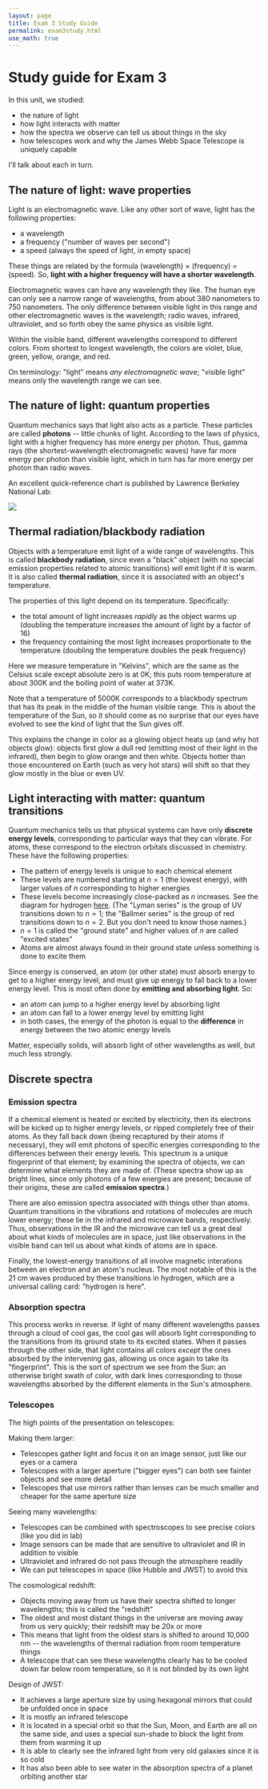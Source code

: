 ```yaml
---
layout: page
title: Exam 3 Study Guide 
permalink: exam3study.html 
use_math: true
---
```


# Study guide for Exam 3

In this unit, we studied:

* the nature of light   
* how light interacts with matter
* how the spectra we observe can tell us about things in the sky 
* how telescopes work and why the James Webb Space Telescope is uniquely capable 

I'll talk about each in turn.

## The nature of light: wave properties

Light is an electromagnetic wave. Like any other sort of wave, light has the following properties:

* a wavelength 
* a frequency ("number of waves per second")
* a speed (always the speed of light, in empty space)

These things are related by the formula (wavelength) $\times$ (frequency) = (speed). So, **light with a higher frequency will have a shorter wavelength**.

Electromagnetic waves can have any wavelength they like. The human eye can only see a narrow range of wavelengths, from about 380 nanometers to 750 nanometers. The only difference
between visible light in this range and other electromagnetic waves is the wavelength; radio waves, infrared, ultraviolet, and so forth obey the same physics as visible light.

Within the visible band, different wavelengths correspond to different colors. From shortest to longest wavelength, the colors are violet, blue, green, yellow, orange, and red. 

On terminology: "light" means *any electromagnetic wave*; "visible light" means only the wavelength range we can see.

## The nature of light: quantum properties

Quantum mechanics says that light also acts as a particle. These particles are called **photons** -- little chunks of light. According to the laws of physics, light with a 
higher frequency has more energy per photon. Thus, gamma rays (the shortest-wavelength electromagnetic waves) have far more energy per photon than visible light, which in turn
has far more energy per photon than radio waves.

An excellent quick-reference chart is published by Lawrence Berkeley National Lab:

<img src="http://www2.lbl.gov/images/MicroWorlds/EMSpec.gif">

## Thermal radiation/blackbody radiation

Objects with a temperature emit light of a wide range of wavelengths. This is called **blackbody radiation**, since even a "black" object (with no special emission properties related to atomic
transitions) will emit light if it is warm. It is also called **thermal radiation**, since it is associated with an object's temperature.

The properties of this light depend on its temperature. Specifically:

* the total amount of light increases *rapidly* as the object warms up (doubling the temperature increases the amount of light by a factor of 16)
* the frequency containing the most light increases proportionate to the temperature (doubling the temperature doubles the peak frequency)

Here we measure temperature in "Kelvins", which are the same as the Celsius scale except absolute zero is at 0K; this puts room temperature at about 300K and the boiling point of water at
373K. 

Note that a temperature of 5000K corresponds to a blackbody spectrum that has its peak in the middle of the human visible range. This is about the temperature of the Sun, so it should
come as no surprise that our eyes have evolved to see the kind of light that the Sun gives off.

This explains the change in color as a glowing object heats up (and why hot objects glow): objects first glow a dull red (emitting most of their light in the infrared), then begin
to glow orange and then white. Objects hotter than those encountered on Earth (such as very hot stars) will shift so that they glow mostly in the blue or even UV.


## Light interacting with matter: quantum transitions

Quantum mechanics tells us that physical systems can have only **discrete energy levels**, corresponding to particular ways that they can vibrate. For atoms, these correspond to the
electron orbitals discussed in chemistry. These have the following properties:

* The pattern of energy levels is unique to each chemical element
* These levels are numbered starting at $n=1$ (the lowest energy), with larger values of $n$ corresponding to higher energies
* These levels become increasingly close-packed as $n$ increases. See the diagram for hydrogen <a href="http://astro.unl.edu/naap/hydrogen/graphics/bohr_transitions.png">here</a>. 
(The "Lyman series" is the group of UV transitions down to $n=1$; the "Ballmer series" is the group of red transitions down to $n=2$. But you don't need to know those names.)
* $n=1$ is called the "ground state" and higher values of $n$ are called "excited states"
* Atoms are almost always found in their ground state unless something is done to excite them

Since energy is conserved, an atom (or other state) must absorb energy to get to a higher energy level, and must give up energy to fall back to a lower energy level. This is most often
done by **emitting and absorbing light**. So:

* an atom can jump to a higher energy level by absorbing light
* an atom can fall to a lower energy level by emitting light
* in both cases, the energy of the photon is equal to the **difference** in energy between the two atomic energy levels

Matter, especially solids, will absorb light of other wavelengths as well, but much less strongly.

## Discrete spectra

### Emission spectra

If a chemical element is heated or excited by electricity, then its electrons will be kicked up to higher energy levels, or ripped completely free of their atoms. As they fall back down
(being recaptured by their atoms if necessary), they will emit photons of specific energies corresponding to the differences between their energy levels. This spectrum is a unique 
fingerprint of that element; by examining the spectra of objects, we can determine what elements they are made of. (These spectra show up as bright lines, since only photons of a few
energies are present; because of their origins, these are called **emission spectra**.)

There are also emission spectra associated with things other than atoms. Quantum transitions in the vibrations and rotations of molecules are much lower energy; these lie in the infrared
and microwave bands, respectively. Thus, observations in the IR and the microwave can tell us a great deal about what kinds of molecules are in space, just like observations in the 
visible band can tell us about what kinds of atoms are in space.

Finally, the lowest-energy transitions of all involve magnetic interations between an electron and an atom's nucleus. The most notable of this is the 21 cm waves produced by these
transitions in hydrogen, which are a universal calling card: "hydrogen is here".

### Absorption spectra

This process works in reverse. If light of many different wavelengths passes through a cloud of cool gas, the cool gas will absorb light corresponding to the transitions from its
ground state to its excited states. When it passes through the other side, that light contains all colors *except* the ones absorbed by the intervening gas, allowing us once again
to take its "fingerprint". This is the sort of spectrum we see from the Sun: an otherwise bright swath of color, with dark lines corresponding to those wavelengths absorbed by the
different elements in the Sun's atmosphere.

### Telescopes

The high points of the presentation on telescopes:

Making them larger:
* Telescopes gather light and focus it on an image sensor, just like our eyes or a camera
* Telescopes with a larger aperture ("bigger eyes") can both see fainter objects and see more detail
* Telescopes that use mirrors rather than lenses can be much smaller and cheaper for the same aperture size

Seeing many wavelengths:
* Telescopes can be combined with spectroscopes to see precise colors (like you did in lab)
* Image sensors can be made that are sensitive to ultraviolet and IR in addition to visible
* Ultraviolet and infrared do not pass through the atmosphere readily
* We can put telescopes in space (like Hubble and JWST) to avoid this

The cosmological redshift:
* Objects moving away from us have their spectra shifted to longer wavelengths; this is called the "redshift"
* The oldest and most distant things in the universe are moving away from us very quickly; their redshift may be 20x or more
* This means that light from the oldest stars is shifted to around 10,000 nm -- the wavelengths of thermal radiation from room temperature things
* A telescope that can see these wavelengths clearly has to be cooled down far below room temperature, so it is not blinded by its own light

Design of JWST:
* It achieves a large aperture size by using hexagonal mirrors that could be unfolded once in space
* It is mostly an infrared telescope
* It is located in a special orbit so that the Sun, Moon, and Earth are all on the same side, and uses a special sun-shade to block the light from them from warming it up
* It is able to clearly see the infrared light from very old galaxies since it is so cold
* It has also been able to see water in the absorption spectra of a planet orbiting another star
 
